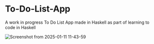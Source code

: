 # To-Do-List-App
A work in progress To Do List App made in Haskell as part of learning to code in Haskell

![Screenshot from 2025-01-11 11-43-59](https://github.com/user-attachments/assets/be8771fd-7c64-4c23-b883-cb07bc97349a)


